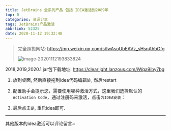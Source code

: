 ```yaml
---
title: JetBrains 全系列产品 包括 IDEA激活到2089年
top: 0
categories: 资源分享
tags: JetBrains产品激活
abbrlink: 52325
date: 2020-11-12 19:32:48
---
```


> 完全照搬网站: <https://mp.weixin.qq.com/s/lwAsoUbEAVz_sHsnAhbGfg>
>
> ![image-20201112193833824](https://gitee.com/clearlightY/mapdepot/raw/master/img/20201112193837.png)
>

2018,2019,2020.1 jar包下载地址: <https://clearlight.lanzous.com/iWqa9iby7bg>

1. 放到桌面, 然后直接拖到idea代码编辑处, 然后restart

2. 配置助手会提示您，需要使用哪种激活方式，这里我们选择默认的 `Activation Code`，通过注册码来激活，点击`为IDEA安装`：
3. 最后点击`是`, 重启idea即可.

---
其他版本的idea激活可以评论留言~